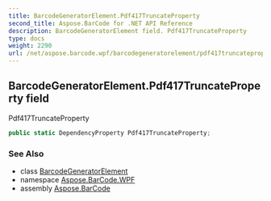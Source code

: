 ```yaml
---
title: BarcodeGeneratorElement.Pdf417TruncateProperty
second_title: Aspose.BarCode for .NET API Reference
description: BarcodeGeneratorElement field. Pdf417TruncateProperty
type: docs
weight: 2290
url: /net/aspose.barcode.wpf/barcodegeneratorelement/pdf417truncateproperty/
---
```

## BarcodeGeneratorElement.Pdf417TruncateProperty field

Pdf417TruncateProperty

```csharp
public static DependencyProperty Pdf417TruncateProperty;
```

### See Also

* class [BarcodeGeneratorElement](../)
* namespace [Aspose.BarCode.WPF](../../barcodegeneratorelement/)
* assembly [Aspose.BarCode](../../../)


